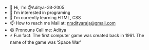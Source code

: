 - 👋 Hi, I’m @Aditya-Git-2005
- 👀 I’m interested in programing
- 🌱 I’m currently learning HTML, CSS
- 📫 How to reach me Mail at: nradityaraja@gmail.com
- 😄 Pronouns Call me: Aditya
- ⚡ Fun fact: The first computer game was created back in 1961. The name of the game was ‘Space War’

<!---
Aditya-Git-2005/Aditya-Git-2005 is a ✨ special ✨ repository because its `README.md` (this file) appears on your GitHub profile.
You can click the Preview link to take a look at your changes.
--->
